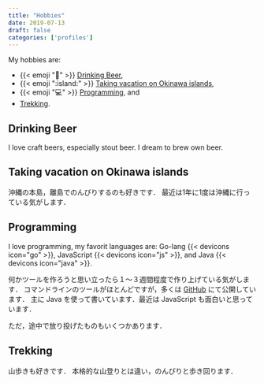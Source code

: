 ```yaml
---
title: "Hobbies"
date: 2019-07-13
draft: false
categories: ['profiles']
---
```


My hobbies are:

* {{< emoji ":beer:" >}} [Drinking Beer](#drinking-beer),
* {{< emoji ":island:" >}} [Taking vacation on Okinawa islands](#taking-vacation-on-okinawa-island),
* {{< emoji ":computer:" >}} [Programming](#programming), and 
* [Trekking](trekking).

## Drinking Beer

I love craft beers, especially stout beer.
I dream to brew own beer.

## Taking vacation on Okinawa islands

沖縄の本島，離島でのんびりするのも好きです．
最近は1年に1度は沖縄に行っている気がします．

## Programming

I love programming, my favorit languages are: Go-lang {{< devicons icon="go" >}}, JavaScript {{< devicons icon="js" >}}, and Java {{< devicons icon="java" >}}.


何かツールを作ろうと思い立ったら１〜３週間程度で作り上げている気がします．
コマンドラインのツールがほとんどですが，多くは [GitHub](http://github.com/tamada) にて公開しています．
主に Java を使って書いています．最近は JavaScript も面白いと思っています．

ただ，途中で放り投げたものもいくつかあります．

## Trekking

山歩きも好きです．
本格的な山登りとは違い，のんびりと歩き回ります．

